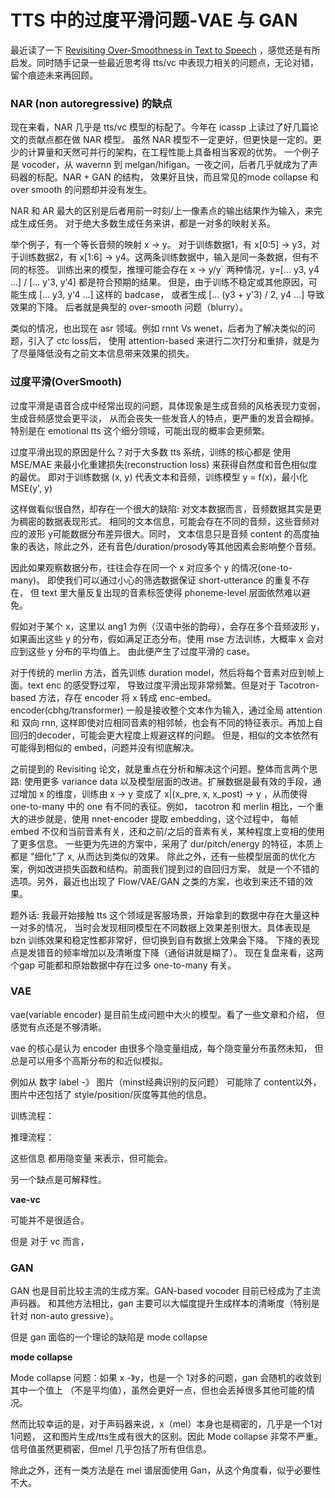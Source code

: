 
# TTS 中的过度平滑问题-VAE 与 GAN

最近读了一下 [Revisiting Over-Smoothness in Text to Speech](https://arxiv.org/pdf/2202.13066.pdf)
，感觉还是有所启发。同时随手记录一些最近思考得 tts/vc 中表现力相关的问题点，无论对错，留个痕迹未来再回顾。

### NAR (non autoregressive) 的缺点

现在来看，NAR 几乎是 tts/vc 模型的标配了。今年在 icassp 上读过了好几篇论文的贡献点都在做 NAR 模型。 
虽然 NAR 模型不一定更好，但更快是一定的。更少的计算量和天然可并行的架构，在工程性能上具备相当客观的优势。
一个例子是 vocoder，从 wavernn 到 melgan/hifigan。一夜之间，后者几乎就成为了声码器的标配。NAR + GAN 的结构，
效果好且快，而且常见的mode collapse 和over smooth 的问题却并没有发生。

NAR 和 AR 最大的区别是后者用前一时刻/上一像素点的输出结果作为输入，来完成生成任务。
对于绝大多数生成任务来讲，都是一对多的映射关系。

举个例子，有一个等长音频的映射 x -> y。 对于训练数据1，有 
x[0:5] -> y3，对于训练数据2，有 x[1:6] -> y4。这两条训练数据中，输入是同一条数据，但有不同的标签。 
训练出来的模型，推理可能会存在 x -> y/y` 两种情况，y=[... y3, y4 ...] / [... y'3, y'4] 都是符合预期的结果。
但是，由于训练不稳定或其他原因，可能生成 [... y3, y'4 ...] 这样的 badcase，
或者生成 [... (y3 + y'3) / 2, y4 ...] 导致效果的下降。
后者就是典型的 over-smooth 问题（blurry）。

类似的情况，也出现在 asr 领域。例如 rnnt Vs wenet，后者为了解决类似的问题，引入了 ctc loss后，
使用 attention-based 来进行二次打分和重排，就是为了尽量降低没有之前文本信息带来效果的损失。
  
### 过度平滑(OverSmooth)

过度平滑是语音合成中经常出现的问题，具体现象是生成音频的风格表现力变弱，生成音频感觉会更平淡，
从而会丧失一些发音人的特点，更严重的发音会糊掉。特别是在 emotional tts 这个细分领域，可能出现的概率会更频繁。

过度平滑出现的原因是什么？对于大多数 tts 系统，训练的核心都是 使用 MSE/MAE 来最小化重建损失(reconstruction loss)
来获得自然度和音色相似度的最优。
即对于训练数据 (x, y) 代表文本和音频，训练模型 y = f(x)，最小化 MSE(y', y)

这样做看似很自然，却存在一个很大的缺陷: 对文本数据而言，音频数据其实是更为稠密的数据表现形式。
相同的文本信息，可能会存在不同的音频，这些音频对应的波形 y可能数据分布差异很大。同时，
文本信息只是音频 content 的高度抽象的表达，除此之外，还有音色/duration/prosody等其他因素会影响整个音频。

因此如果观察数据分布，往往会存在同一个 x 对应多个 y 的情况(one-to-many)。
即使我们可以通过小心的筛选数据保证 short-utterance 的重复不存在，
但 text 里大量反复出现的音素标签使得 phoneme-level 层面依然难以避免。

假如对于某个 x，这里以 ang1 为例（汉语中张的韵母），会存在多个音频波形 y，
如果画出这些 y 的分布，假如满足正态分布。使用 mse 方法训练，大概率 x 会对应到这些 y 分布的平均值上。
由此便产生了过度平滑的 case。

对于传统的 merlin 方法，首先训练 duration model，然后将每个音素对应到帧上面。text enc 的感受野过窄，
导致过度平滑出现非常频繁。但是对于 Tacotron-based 方法，存在 encoder 将 x 转成 enc-embed。
encoder(cbhg/transformer) 一般是接收整个文本作为输入，通过全局 attention 和 双向 rnn,
这样即使对应相同音素的相邻帧，也会有不同的特征表示。再加上自回归的decoder，可能会更大程度上规避这样的问题。
但是，相似的文本依然有可能得到相似的 embed，问题并没有彻底解决。

之前提到的 Revisiting 论文，就是重点在分析和解决这个问题。整体而言两个思路:
使用更多 variance data 以及模型层面的改进。扩展数据是最有效的手段，通过增加 x 的维度，训练由 x -> y
变成了 x|(x_pre, x, x_post) -> y ，从而使得 one-to-many 中的 one 有不同的表征。例如，
tacotron 和 merlin 相比，一个重大的进步就是，使用 nnet-encoder 提取 embedding，这个过程中，
每帧 embed 不仅和当前音素有关，还和之前/之后的音素有关，某种程度上变相的使用了更多信息。
一些更为先进的方案中，采用了 dur/pitch/energy 的特征，本质上都是 "细化"了 x, 从而达到类似的效果。
除此之外，还有一些模型层面的优化方案，例如改进损失函数和结构。前面我们提到过的自回归方案，
就是一个不错的选项。另外，最近也出现了 Flow/VAE/GAN 之类的方案，也收到来还不错的效果。

题外话: 我最开始接触 tts 这个领域是客服场景，开始拿到的数据中存在大量这种一对多的情况，
当时会发现相同模型在不同数据上效果差别很大。具体表现是bzn 训练效果和稳定性都非常好，但切换到自有数据上效果会下降。
下降的表现点是发错音的频率增加以及清晰度下降（通俗讲就是糊了）。
现在复盘来看，这两个gap 可能都和原始数据中存在过多 one-to-many 有关。

### VAE 

vae(variable encoder) 是目前生成问题中大火的模型。看了一些文章和介绍，
但感觉有点还是不够清晰。

vae 的核心是认为 encoder 由很多个隐变量组成，每个隐变量分布虽然未知，
但总是可以用多个高斯分布的和近似模拟。

例如从 数字 label -》 图片（minst经典识别的反问题）
可能除了 content以外，图片中还包括了 style/position/灰度等其他的信息。

训练流程：

推理流程：

这些信息 都用隐变量 来表示，但可能会。

另一个缺点是可解释性。

**vae-vc**      

可能并不是很适合。

但是 对于 vc 而言，


### GAN

GAN 也是目前比较主流的生成方案。GAN-based vocoder 目前已经成为了主流声码器。
和其他方法相比，gan 主要可以大幅度提升生成样本的清晰度（特别是针对 non-auto gressive）。

但是 gan 面临的一个理论的缺陷是 mode collapse

**mode collapse**

Mode collapse 问题：如果 x -》y，也是一个 1对多的问题，gan 会随机的收敛到其中一个值上
（不是平均值），虽然会更好一点，但也会丢掉很多其他可能的情况。

然而比较幸运的是，对于声码器来说，x（mel）本身也是稠密的，几乎是一个1对1问题，
这和图片生成/tts生成有很大的区别。因此 Mode collapse 非常不严重。信号值虽然更稠密，但mel
几乎包括了所有但信息。

除此之外，还有一类方法是在 mel 谱层面使用 Gan，从这个角度看，似乎必要性不大。
